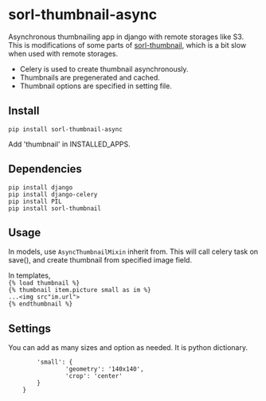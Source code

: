 sorl-thumbnail-async
====================

Asynchronous thumbnailing app in django with remote storages like S3. This is modifications of some parts of [sorl-thumbnail], which is a bit slow when used with remote storages. 

- Celery is used to create thumbnail asynchronously.
- Thumbnails are pregenerated and cached.
- Thumbnail options are specified in setting file.

Install
-------

`pip install sorl-thumbnail-async`

Add 'thumbnail' in INSTALLED_APPS.

Dependencies
------------
`pip install django`   
`pip install django-celery`   
`pip install PIL`   
`pip install sorl-thumbnail`

Usage
-----

In models, use `AsyncThumbnailMixin` inherit from. 
This will call celery task on save(), and create thumbnail from specified image field. 

In templates,  
`{% load thumbnail %}`   
`{% thumbnail item.picture small as im %}`  
`...<img src"im.url">`  
`{% endthumbnail %}`  

Settings
--------
You can add as many sizes and option as needed. It is python dictionary. 

```THUMBNAIL_OPTIONS_DICT = {
        'small': {
                'geometry': '140x140',
                'crop': 'center'
        }
    }
```
[sorl-thumbnail]: https://github.com/sorl/sorl-thumbnail